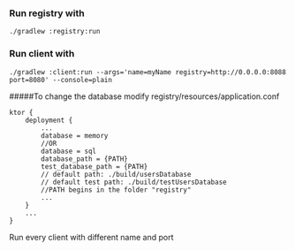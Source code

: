 ### Run registry with
    ./gradlew :registry:run
    
### Run client with
    ./gradlew :client:run --args='name=myName registry=http://0.0.0.0:8088 port=8080' --console=plain
   
#####To change the database modify 
    registry/resources/application.conf
    
```
ktor {
    deployment {
        ...
        database = memory
        //OR
        database = sql
        database_path = {PATH}
        test_database_path = {PATH}
        // default path: ./build/usersDatabase
        // default test path: ./build/testUsersDatabase
        //PATH begins in the folder "registry"
        ...
    }
    ...
}
```

Run every client with different name and port
